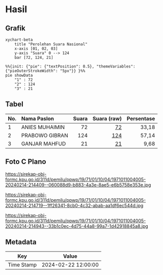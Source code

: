 # Hasil

## Grafik

```mermaid
xychart-beta
    title "Perolehan Suara Nasional"
    x-axis [01, 02, 03]
    y-axis "Suara" 0 --> 124
    bar [72, 124, 21]
```

```mermaid
%%{init: {"pie": {"textPosition": 0.5}, "themeVariables": {"pieOuterStrokeWidth": "5px"}} }%%
pie showData
    "1" : 72
    "2" : 124
    "3" : 21
```

## Tabel

| No. | Nama Paslon    | Suara | Suara (raw) | Persentase |
|:--- |:-------------- | -----:| -----------:| ----------:|
| 1   | ANIES MUHAIMIN | 72    | [72][p-1]   | 33,18      |
| 2   | PRABOWO GIBRAN | 124   | [124][p-2]  | 57,14      |
| 3   | GANJAR MAHFUD  | 21    | [21][p-3]   | 9,68       |


[p-1]: https://github.com/gigit-pemilu/pemilu-2024/blob/main/pilpres/hitung-suara/sub/19-kepulauan-bangka-belitung/sub/71-kota-pangkal-pinang/sub/01-bukit-intan/sub/1004-semabung-lama/sub/005-tps/sub/paslon-1.txt
[p-2]: https://github.com/gigit-pemilu/pemilu-2024/blob/main/pilpres/hitung-suara/sub/19-kepulauan-bangka-belitung/sub/71-kota-pangkal-pinang/sub/01-bukit-intan/sub/1004-semabung-lama/sub/005-tps/sub/paslon-2.txt
[p-3]: https://github.com/gigit-pemilu/pemilu-2024/blob/main/pilpres/hitung-suara/sub/19-kepulauan-bangka-belitung/sub/71-kota-pangkal-pinang/sub/01-bukit-intan/sub/1004-semabung-lama/sub/005-tps/sub/paslon-3.txt

## Foto C Plano

https://sirekap-obj-formc.kpu.go.id/311d/pemilu/ppwp/19/71/01/10/04/1971011004005-20240214-214409--060088d9-b883-4a3e-8ae5-e6b5758e353e.jpg

https://sirekap-obj-formc.kpu.go.id/311d/pemilu/ppwp/19/71/01/10/04/1971011004005-20240214-214719--1ff26341-8cb0-4c32-abab-aa1df6ec544d.jpg

https://sirekap-obj-formc.kpu.go.id/311d/pemilu/ppwp/19/71/01/10/04/1971011004005-20240214-214943--33b1c0ec-4d75-44a8-99a7-1d42918845a8.jpg


## Metadata

| Key        | Value               |
| ---------- | ------------------- |
| Time Stamp | 2024-02-22 12:00:00 |



